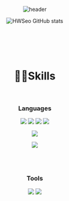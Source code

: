 <div align=center>

![header](https://capsule-render.vercel.app/api?type=wave&color=auto&height=300&section=header&text=HEEWON's%20Profile&fontSize=60)

  
![HWSeo GitHub stats](https://github-readme-stats.vercel.app/api?username=userHWSEO&show_icons=true&theme=merko)
  
 </div>
<div align=center>
<br>
<br>
<br>
<br>
  

# 👩‍💻Skills
<br>
  
### Languages
<img
  src="https://img.shields.io/badge/HTML5-E34F26?style=flat-square&logo=HTML5&logoColor=white"
/>
<img
  src="https://img.shields.io/badge/CSS3-1572B6?style=flat-square&logo=CSS3&logoColor=white"
/>
<img
  src="https://img.shields.io/badge/JavaScript-F7DF1E?style=flat-square&logo=JavaScript&logoColor=white"
/>
<img
  src="https://img.shields.io/badge/React-61DAFB?style=flat-square&logo=React&logoColor=white"
/>
  
<img
  src="https://img.shields.io/badge/React-61DAFB?style=flat-square&logo=React&logoColor=white"
/>

  <img
  src="https://img.shields.io/badge/Redux-#764ABC?style=flat-square&logo=Redux&logoColor=white"
/>



<br>
<br>

### Tools
<img
  src="https://img.shields.io/badge/Slack-4A154B?style=flat-square&logo=Slack&logoColor=white"
/>
<img
  src="https://img.shields.io/badge/VisualStudioCode-007ACC?style=flat-square&logo=VisualStudioCode&logoColor=white"
  />
</div>
